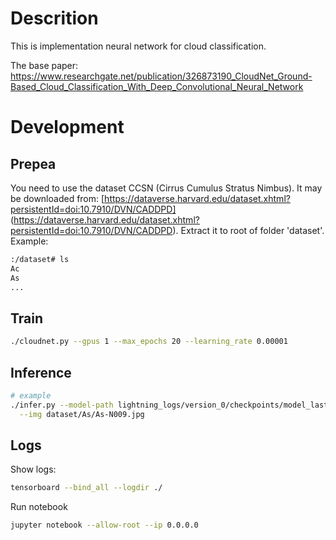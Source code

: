 # Descrition

This is implementation neural network for cloud classification.

The base paper: https://www.researchgate.net/publication/326873190_CloudNet_Ground-Based_Cloud_Classification_With_Deep_Convolutional_Neural_Network

# Development

## Prepea

You need to use the dataset CCSN (Cirrus Cumulus Stratus Nimbus).
It may be downloaded from: 
[https://dataverse.harvard.edu/dataset.xhtml?persistentId=doi:10.7910/DVN/CADDPD]
(https://dataverse.harvard.edu/dataset.xhtml?persistentId=doi:10.7910/DVN/CADDPD).
Extract it to root of folder 'dataset'.
Example:

```bash
:/dataset# ls
Ac
As
...
```

## Train

```bash
./cloudnet.py --gpus 1 --max_epochs 20 --learning_rate 0.00001
```

## Inference

```bash
# example
./infer.py --model-path lightning_logs/version_0/checkpoints/model_last.onnx \
  --img dataset/As/As-N009.jpg
```

## Logs

Show logs:

```bash
tensorboard --bind_all --logdir ./
```

Run notebook

```bash
jupyter notebook --allow-root --ip 0.0.0.0
```